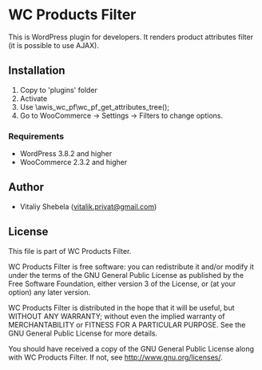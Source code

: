 # WC Products Filter
This is WordPress plugin for developers. It renders product attributes filter (it is possible to use AJAX).

## Installation
1. Copy to 'plugins' folder
2. Activate
3. Use \awis_wc_pf\wc_pf_get_attributes_tree();
4. Go to WooCommerce -> Settings -> Filters to change options.

### Requirements
* WordPress 3.8.2 and higher
* WooCommerce 2.3.2 and higher

## Author

* Vitaliy Shebela (vitalik.privat@gmail.com)

## License
This file is part of WC Products Filter.

WC Products Filter is free software: you can redistribute it and/or modify
it under the terms of the GNU General Public License as published by
the Free Software Foundation, either version 3 of the License, or
(at your option) any later version.

WC Products Filter is distributed in the hope that it will be useful,
but WITHOUT ANY WARRANTY; without even the implied warranty of
MERCHANTABILITY or FITNESS FOR A PARTICULAR PURPOSE.  See the
GNU General Public License for more details.

You should have received a copy of the GNU General Public License
along with WC Products Filter.  If not, see <http://www.gnu.org/licenses/>.




